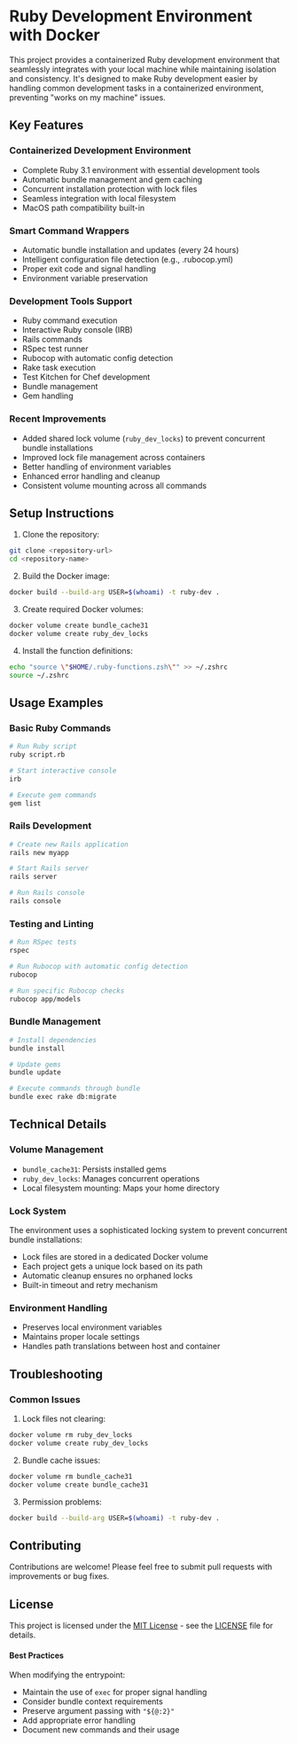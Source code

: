 # Ruby Development Environment with Docker

This project provides a containerized Ruby development environment that seamlessly integrates with your local machine while maintaining isolation and consistency. It's designed to make Ruby development easier by handling common development tasks in a containerized environment, preventing "works on my machine" issues.

## Key Features

### Containerized Development Environment
- Complete Ruby 3.1 environment with essential development tools
- Automatic bundle management and gem caching
- Concurrent installation protection with lock files
- Seamless integration with local filesystem
- MacOS path compatibility built-in

### Smart Command Wrappers
- Automatic bundle installation and updates (every 24 hours)
- Intelligent configuration file detection (e.g., .rubocop.yml)
- Proper exit code and signal handling
- Environment variable preservation

### Development Tools Support
- Ruby command execution
- Interactive Ruby console (IRB)
- Rails commands
- RSpec test runner
- Rubocop with automatic config detection
- Rake task execution
- Test Kitchen for Chef development
- Bundle management
- Gem handling

### Recent Improvements
- Added shared lock volume (`ruby_dev_locks`) to prevent concurrent bundle installations
- Improved lock file management across containers
- Better handling of environment variables
- Enhanced error handling and cleanup
- Consistent volume mounting across all commands

## Setup Instructions

1. Clone the repository:
```bash
git clone <repository-url>
cd <repository-name>
```

2. Build the Docker image:
```bash
docker build --build-arg USER=$(whoami) -t ruby-dev .
```

3. Create required Docker volumes:
```bash
docker volume create bundle_cache31
docker volume create ruby_dev_locks
```

4. Install the function definitions:
```bash
echo "source \"$HOME/.ruby-functions.zsh\"" >> ~/.zshrc
source ~/.zshrc
```

## Usage Examples

### Basic Ruby Commands
```bash
# Run Ruby script
ruby script.rb

# Start interactive console
irb

# Execute gem commands
gem list
```

### Rails Development
```bash
# Create new Rails application
rails new myapp

# Start Rails server
rails server

# Run Rails console
rails console
```

### Testing and Linting
```bash
# Run RSpec tests
rspec

# Run Rubocop with automatic config detection
rubocop

# Run specific Rubocop checks
rubocop app/models
```

### Bundle Management
```bash
# Install dependencies
bundle install

# Update gems
bundle update

# Execute commands through bundle
bundle exec rake db:migrate
```

## Technical Details

### Volume Management
- `bundle_cache31`: Persists installed gems
- `ruby_dev_locks`: Manages concurrent operations
- Local filesystem mounting: Maps your home directory

### Lock System
The environment uses a sophisticated locking system to prevent concurrent bundle installations:
- Lock files are stored in a dedicated Docker volume
- Each project gets a unique lock based on its path
- Automatic cleanup ensures no orphaned locks
- Built-in timeout and retry mechanism

### Environment Handling
- Preserves local environment variables
- Maintains proper locale settings
- Handles path translations between host and container

## Troubleshooting

### Common Issues
1. Lock files not clearing:
```bash
docker volume rm ruby_dev_locks
docker volume create ruby_dev_locks
```

2. Bundle cache issues:
```bash
docker volume rm bundle_cache31
docker volume create bundle_cache31
```

3. Permission problems:
```bash
docker build --build-arg USER=$(whoami) -t ruby-dev .
```

## Contributing

Contributions are welcome! Please feel free to submit pull requests with improvements or bug fixes.

## License

This project is licensed under the [MIT License](LICENSE) - see the [LICENSE](LICENSE) file for details.

#### Best Practices

When modifying the entrypoint:
- Maintain the use of `exec` for proper signal handling
- Consider bundle context requirements
- Preserve argument passing with `"${@:2}"`
- Add appropriate error handling
- Document new commands and their usage
